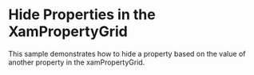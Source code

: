 ﻿# Hide Properties in the XamPropertyGrid

This sample demonstrates how to hide a property based on the value of another property in the xamPropertyGrid.
